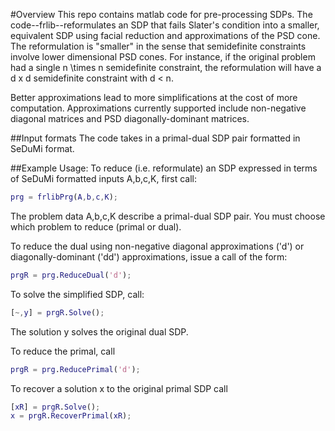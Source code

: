 #Overview
This repo contains matlab code for pre-processing SDPs.  The code--frlib--reformulates an SDP that fails Slater's condition 
into a smaller, equivalent SDP using facial reduction and approximations of the PSD cone. The reformulation is "smaller"
in the sense that semidefinite constraints involve lower dimensional PSD cones. For instance, if the original problem had a single
n \times n semidefinite constraint, the reformulation will have a d x d semidefinite constraint with d < n.
  
Better approximations lead to more simplifications at the cost of more computation.  Approximations
currently supported include non-negative diagonal matrices and PSD diagonally-dominant matrices.

##Input formats
The code takes in a primal-dual SDP pair formatted in SeDuMi format.



##Example Usage:
To reduce (i.e. reformulate) an SDP expressed in terms of SeDuMi formatted inputs A,b,c,K, first call:

```Matlab
prg = frlibPrg(A,b,c,K);
```

The problem data A,b,c,K describe a primal-dual SDP pair.   You must choose which problem to reduce (primal or dual).

To reduce the dual using non-negative diagonal approximations ('d') or diagonally-dominant ('dd') approximations, issue a call
of the form:

```Matlab
prgR = prg.ReduceDual('d');
```
To solve the simplified SDP, call:
```Matlab
[~,y] = prgR.Solve();
```
The solution y solves the original dual SDP.  

To reduce the primal, call
```Matlab
prgR = prg.ReducePrimal('d');
```
To recover a solution x to the original primal SDP call
```Matlab
[xR] = prgR.Solve();
x = prgR.RecoverPrimal(xR);
```

